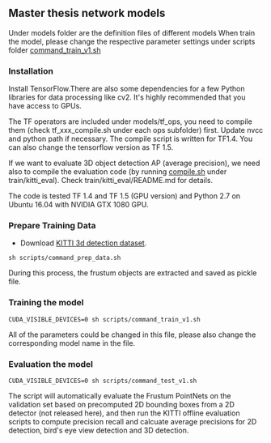 ## Master thesis network models

Under models folder are the definition files of different models
When train the model, please change the respective parameter settings under scripts folder
[command_train_v1.sh](https://github.com/kangningLi/network/blob/master/scripts/command_train_v1.sh "command_train_v1.sh")

### Installation
Install TensorFlow.There are also some dependencies for a few Python libraries for data processing like cv2. It's highly recommended that you have access to GPUs.

The TF operators are included under models/tf_ops, you need to compile them (check tf_xxx_compile.sh under each ops subfolder) first. Update nvcc and python path if necessary. The compile script is written for TF1.4. You can also change the tensorflow version as TF 1.5.  

If we want to evaluate 3D object detection AP (average precision), we need also to compile the evaluation code (by running [compile.sh](https://github.com/kangningLi/network/blob/master/kitti_eval/compile.sh "compile.sh") under train/kitti_eval). Check train/kitti_eval/README.md for details.


The code is tested TF 1.4 and TF 1.5 (GPU version) and Python 2.7 on Ubuntu 16.04 with NVIDIA GTX 1080 GPU. 

### Prepare Training Data
- Download [KITTI 3d detection dataset](http://www.cvlibs.net/datasets/kitti/eval_object.php?obj_benchmark=3d "KITTI 3d detection dataset"). 
```
sh scripts/command_prep_data.sh
``` 
During this process, the frustum objects are extracted and saved as pickle file. 

### Training the model
```
CUDA_VISIBLE_DEVICES=0 sh scripts/command_train_v1.sh
``` 

All of the parameters could be changed in this file, please also change the corresponding model name in the file.

### Evaluation the model

```
CUDA_VISIBLE_DEVICES=0 sh scripts/command_test_v1.sh
``` 
The script will automatically evaluate the Frustum PointNets on the validation set based on precomputed 2D bounding boxes from a 2D detector (not released here), and then run the KITTI offline evaluation scripts to compute precision recall and calcuate average precisions for 2D detection, bird's eye view detection and 3D detection.
